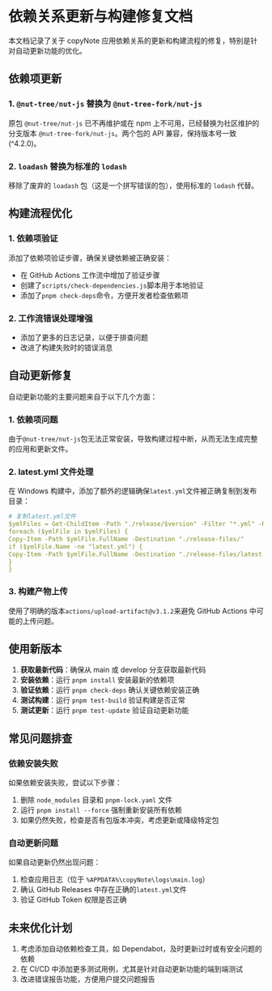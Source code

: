 # 依赖关系更新与构建修复文档

本文档记录了关于 copyNote 应用依赖关系的更新和构建流程的修复，特别是针对自动更新功能的优化。

## 依赖项更新

### 1. `@nut-tree/nut-js` 替换为 `@nut-tree-fork/nut-js`

原包 `@nut-tree/nut-js` 已不再维护或在 npm 上不可用，已经替换为社区维护的分支版本 `@nut-tree-fork/nut-js`。两个包的 API 兼容，保持版本号一致 (^4.2.0)。

### 2. `loadash` 替换为标准的 `lodash`

移除了废弃的 `loadash` 包（这是一个拼写错误的包），使用标准的 `lodash` 代替。

## 构建流程优化

### 1. 依赖项验证

添加了依赖项验证步骤，确保关键依赖被正确安装：

- 在 GitHub Actions 工作流中增加了验证步骤
- 创建了`scripts/check-dependencies.js`脚本用于本地验证
- 添加了`pnpm check-deps`命令，方便开发者检查依赖项

### 2. 工作流错误处理增强

- 添加了更多的日志记录，以便于排查问题
- 改进了构建失败时的错误消息

## 自动更新修复

自动更新功能的主要问题来自于以下几个方面：

### 1. 依赖项问题

由于`@nut-tree/nut-js`包无法正常安装，导致构建过程中断，从而无法生成完整的应用和更新文件。

### 2. latest.yml 文件处理

在 Windows 构建中，添加了额外的逻辑确保`latest.yml`文件被正确复制到发布目录：

```yaml
# 复制latest.yml文件
$ymlFiles = Get-ChildItem -Path "./release/$version" -Filter "*.yml" -Recurse
foreach ($ymlFile in $ymlFiles) {
Copy-Item -Path $ymlFile.FullName -Destination "./release-files/"
if ($ymlFile.Name -ne "latest.yml") {
Copy-Item -Path $ymlFile.FullName -Destination "./release-files/latest.yml"
}
}
```

### 3. 构建产物上传

使用了明确的版本`actions/upload-artifact@v3.1.2`来避免 GitHub Actions 中可能的上传问题。

## 使用新版本

1. **获取最新代码**：确保从 main 或 develop 分支获取最新代码
2. **安装依赖**：运行 `pnpm install` 安装最新的依赖项
3. **验证依赖**：运行 `pnpm check-deps` 确认关键依赖安装正确
4. **测试构建**：运行 `pnpm test-build` 验证构建是否正常
5. **测试更新**：运行 `pnpm test-update` 验证自动更新功能

## 常见问题排查

### 依赖安装失败

如果依赖安装失败，尝试以下步骤：

1. 删除 `node_modules` 目录和 `pnpm-lock.yaml` 文件
2. 运行 `pnpm install --force` 强制重新安装所有依赖
3. 如果仍然失败，检查是否有包版本冲突，考虑更新或降级特定包

### 自动更新问题

如果自动更新仍然出现问题：

1. 检查应用日志（位于 `%APPDATA%\copyNote\logs\main.log`）
2. 确认 GitHub Releases 中存在正确的`latest.yml`文件
3. 验证 GitHub Token 权限是否正确

## 未来优化计划

1. 考虑添加自动依赖检查工具，如 Dependabot，及时更新过时或有安全问题的依赖
2. 在 CI/CD 中添加更多测试用例，尤其是针对自动更新功能的端到端测试
3. 改进错误报告功能，方便用户提交问题报告
